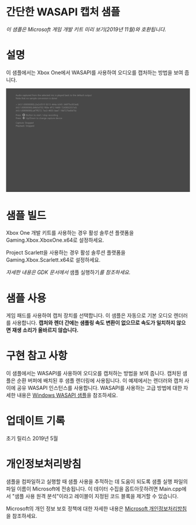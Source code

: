 # 간단한 WASAPI 캡처 샘플

*이 샘플은 Microsoft 게임 개발 키트 미리 보기(2019년 11월)와
호환됩니다.*

# 설명

이 샘플에서는 Xbox One에서 WASAPI를 사용하여 오디오를 캡처하는 방법을
보여 줍니다.

![Sample Screenshot](./media/image1.png)

# 샘플 빌드

Xbox One 개발 키트를 사용하는 경우 활성 솔루션 플랫폼을
Gaming.Xbox.XboxOne.x64로 설정하세요.

Project Scarlett을 사용하는 경우 활성 솔루션 플랫폼을
Gaming.Xbox.Scarlett.x64로 설정하세요.

*자세한 내용은 GDK 문서에서* 샘플 실행하기*를 참조하세요.*

# 샘플 사용

게임 패드를 사용하여 캡처 장치를 선택합니다. 이 샘플은 자동으로 기본
오디오 렌더러를 사용합니다. **캡처와 렌더 간에는 샘플링 속도 변환이
없으므로 속도가 일치하지 않으면 재생 소리가 올바르지 않습니다.**

# 구현 참고 사항

이 샘플에서는 WASAPI를 사용하여 오디오를 캡처하는 방법을 보여 줍니다.
캡처된 샘플은 순환 버퍼에 배치된 후 샘플 렌더링에 사용됩니다. 이
예제에서는 렌더러와 캡처 사이에 공유 WASAPI 인스턴스를 사용합니다.
WASAPI를 사용하는 고급 방법에 대한 자세한 내용은 [Windows WASAPI
샘플](https://code.msdn.microsoft.com/windowsapps/Windows-Audio-Session-22dcab6b)을
참조하세요.

# 업데이트 기록

초기 릴리스 2019년 5월

# 개인정보처리방침

샘플을 컴파일하고 실행할 때 샘플 사용을 추적하는 데 도움이 되도록 샘플
실행 파일의 파일 이름이 Microsoft에 전송됩니다. 이 데이터 수집을
옵트아웃하려면 Main.cpp에서 \"샘플 사용 원격 분석\"이라고 레이블이
지정된 코드 블록을 제거할 수 있습니다.

Microsoft의 개인 정보 보호 정책에 대한 자세한 내용은 [Microsoft
개인정보처리방침](https://privacy.microsoft.com/en-us/privacystatement/)을
참조하세요.
